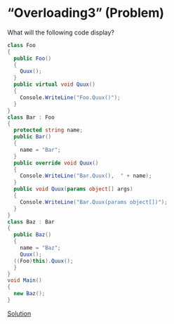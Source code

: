 # “Overloading3” (Problem)

What will the following code display?

```cs
class Foo
{
  public Foo()
  {
    Quux();
  }
  public virtual void Quux()
  {
    Console.WriteLine("Foo.Quux()");
  }
}
class Bar : Foo
{
  protected string name;
  public Bar()
  {
    name = "Bar";
  }
  public override void Quux()
  {
    Console.WriteLine("Bar.Quux(),  " + name);
  }
  public void Quux(params object[] args)
  {
    Console.WriteLine("Bar.Quux(params object[])");
  }
}
class Baz : Bar
{
  public Baz()
  {
    name = "Baz";
    Quux();
  ((Foo)this).Quux();
  }
}
void Main()
{
  new Baz();
}
```

[Solution](./Overloading3-S.md)
